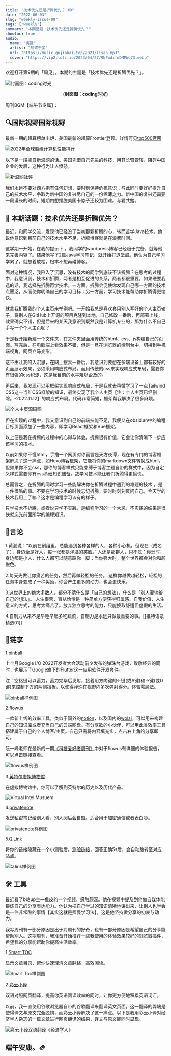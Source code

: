 ```yaml
---
title: "技术优先还是折腾优先？ #9"
date: "2022-06-03"
slug: "weekly-issue-09"
tags: ["weekly"]
summary: "本期话题：技术优先还是折腾优先？"
showtoc: true
audio:
  name: "离骚"
  artist: "易烊千玺"
  url: "https://music.gujiakai.top/2023/lisao.mp3"
  cover: "https://vip2.loli.io/2023/04/27/9NFwdifoDMPWq73.webp"
---
```


欢迎打开第9期的「周见」，本期的主题是「技术优先还是折腾优先？」。

![封面图：coding时光](https://vip2.loli.io/2022/11/12/3NoeEwjuitYS7Fa.jpg)
<center><b>(封面图：coding时光)</b></center>

周刊BGM【端午节专属】：

<div id="aplayer"></div>


## 🔍国际视野国际视野

最新一期的超算榜单出炉，美国最新的超算Frontier登顶。详情可见[top500官网](https://www.top500.org/)

![2022年全球超级计算机性能排行](https://vip2.loli.io/2022/11/12/e6Y3bV1yXE97cTC.png)

以下是一段摘自新浪网的话。美国凭借自己先进的科技，用其长臂管辖，阻碍中国企业的发展，这种行为让人愤怒。

![新浪网社评](https://vip2.loli.io/2022/11/12/JuGVyh5cizFsqtQ.png)

我们永远不要对西方抱有任何幻想，要时刻保持危机意识；与此同时要好好提升自己的技术水平，争取为新中国的复兴尽自己的一份绵薄之力。新中国的复兴还需要一段漫长的时间，短期内想摆脱美国卡脖子还较为困难。与君共勉。


## 📝 本期话题：技术优先还是折腾优先？

最近，和同学交流，发现他已经没了当初那颗折腾的心，转而苦学Java技术。他说他意识到目前自己的技术水平不足，折腾博客就是在浪费时间。

这学期一开始，在我的提示下 ，我同学的wordpress博客已经趋于完备，就等他来完善内容了。结果他写了2篇Java学习笔记，就开始打退堂鼓。他认为自己学习学累了，就想着放松，根本不想再碰博客。

面对这种情况，我陷入了沉思，没有技术的同学到底该不该折腾？在思考的过程中，我意识到，技术和折腾，两者是相互促进的关系，两者都很重要，如果硬要我选的话，我选择先折腾再学技术。一方面，折腾会促使你发现自己哪一方面的技术点匮乏，从而使你明确自己的学习目标；另一方面，学习技术能帮助你折腾得更愉快。

就拿我折腾我的个人主页来举例吧。一开始我总是喜欢套用别人写好的个人主页轮子，将别人在GitHub上开源的项目克隆到本地，自己修改一番后，再部署上线，效果确实不错，但是后来的某天我意识到既然我是计算机专业的，那为什么不自己手写一个个人主页呢？

于是我开始新建一个文件夹，在文件夹里面用传统的html、css、js构建自己的页面。写完后，在电脑端上看效果不错，但是一旦在浏览器的控制台中，切换到手机端视角，网页立马变形。

这不由让我陷入沉思，在网上搜索一番后，我意识到要想在多端设备上都有较好的页面展示效果，必须采用响应式布局。而用传统的css来实现响应式布局，需要你有很强的css积淀，这是我目前的水平难以企及的。

再后来，我发现可以用框架实现响应式布局，于是我就去稍微学习了一点Tailwind CSS这一当红CSS框架的知识，最终实现了我个人主页【注：个人主页已经删除。-2022.11.12】的响应式布局。代码非常简短，框架帮我解决了很多麻烦。

![个人主页源码图](https://vip2.loli.io/2022/11/12/xnGLPHqkWwZTVuI.png)

但在实现的过程中，我又意识到自己的前端技能不足，我便又在obsidian中的编程目标页面添加了一些内容，即学习React框架和Vue框架。

以上便是我在折腾的过程中的心得与体会。折腾很有价值，它会让你清晰下一步应该学习的技术。

以前如果你不懂html，手撸一个网页对你而言是天方夜谭，现在有专门的博客框架解决了这一痛点，如Hexo博客框架，它能将你的markdown文件转换成html，但如果你不会css，那你的博客样式只能束缚于博客主题自带的样式中，因为自定义样式需要你有css基础知识储备。故学习技术能让我们折腾得更愉快。

总而言之，在折腾的同时学习一些能解决你在折腾过程中遇到的难题的技术 ，是一件很酷的事。不要在学习技术的时候忘记折腾，要时时刻刻反问自己，今天学的技术我用上了嘛？这才是编程学习该有的样子。

只学技术不折腾，或者说只学不实践，是编程学习的一个大忌，不实践的结果是很快就忘光前面所学的编程知识。


## 📜言论

1.黄渤说：“以前在剧组里，总能遇到各种各样的人，各种小心机，但现在（成名了），身边全是好人，每一张都是洋溢的笑脸。” 人还是那群人，只不过：你弱时，身边都是小人，什么人都可以随意踩你一脚；当你强大时，整个世界都会对你和颜悦色。

2.每天先做让你痛苦的任务，然后再做轻松的任务。 这样你越做越轻松，轻松的任务本身变成了一种奖励，你会产生更多的动力，也会更快乐。

3.这世界上的绝大多数人，都分不清什么是「自己的想法」，什么是「别人灌输给自己的想法」。 人生很苦，盲从恰恰是一种简单方便获得归属感、自我价值、人生意义的方式，思考太痛苦了。放弃独立思考的能力，只能换取舒适但虚假的生活。

4.自制力从来不是早睡早起多吃蔬菜，自制力是永远只做最重要的事。[[推特语录精选01]]


## 🎇链享

1.[pinball](https://pinball.flutter.dev/#/)

上个月Google I/O 2022开发者大会活动前夕发布的弹珠台游戏，致敬经典的同时，也展示了Google旗下的Flutter这一应用软件开发套件。

注：空格键可以蓄力，蓄力完毕后发射，接着用方向键的←键(或A键)和→键(或D键)来控制下方的两侧挡板，以使得弹珠在视野内多次弹射得分。体验需魔法。

![pinball样例图](https://vip2.loli.io/2022/11/12/MDpeirhc1Wm5y3w.png)

2.[flowus](https://flowus.cn/product)

一款新上线的效率工具，类似于国外的[notion](https://www.notion.so/zh-cn)，以及国内的[wolai](https://www.wolai.com/)。可以用来构建自己的知识库或者充当自己的云端网盘。有分享欲的小伙伴，可以用此类效率工具搭建属于自己的个人博客/主页。自己只需将内容填充实，点击右上角的分享即可。

阮一峰老师在最新的一期[《科技爱好者周刊》](https://www.ruanyifeng.com/blog/2022/05/weekly-issue-208.html)中对于flowus有详细的体验报告，可以点击链接查看。

![flowus样例图](https://vip2.loli.io/2022/11/12/OZRj2rLf8aXdSFG.png)

3.[英特尔虚拟博物馆](https://virtualmuseum.intel.com/#)

在虚拟博物馆中，你可以了解到英特尔的历史以及历代产品。

![Virtual Intel Musuem](https://vip2.loli.io/2022/11/12/K9UBdAaVtsluiv1.png)

4.[privatenote](https://privnote.com/)

发送私密笔记给别人看，别人阅后会自毁。适合用于加密通信或者表白😄。

![privatenote样例图](https://vip2.loli.io/2022/11/12/GDMNB3L7xcoZbzA.png)

5.[Q.Link](https://q-link.minung.dev/)

将你的链接隐藏在一个小测验后。[测验链接](https://q-link.minung.dev/links/6294cbf624dea1655c28d9f7)，回答正确5s后，会自动跳转至对应站点。

![Q.link样例图](https://vip2.loli.io/2022/11/12/ZdaAD98vpVgUKrx.png)



## 🛠️ 工具

最近看了b站up主—鱼皮的一个[视频](https://www.bilibili.com/video/BV1i34y177pJ)，感触颇深。他在视频中提及到他做自媒体能锻炼自己的分享表达能力。他认为把自己学过的知识清晰地讲出来，让别人也学会是一件非常酷的事情【其实这就是费曼学习法】，这是他坚持做分享的初衷与动力。

我写周刊有一部分原因是出于对周刊的好奇，也有一部分原因是希望自己的分享能帮助别人。这期周刊，我准备开始推荐一些我使用的体验效果较好的浏览器插件，希望我的分享能帮助你提高生活效率。

1.[Smart TOC](https://chrome.google.com/webstore/detail/smart-toc/lifgeihcfpkmmlfjbailfpfhbahhibba)

显示文章目录，帮你快速理清文章脉络，高效阅读。

![Smart Toc样例图](https://vip2.loli.io/2022/11/12/5Y8mwZ6cujJSKDC.png)

2.[彩云小译](https://fanyi.caiyunapp.com/#/web)

双语对照网页翻译，提高你英语阅读效率的同时，让你更方便地积累英语词汇。

以前，我一直使用谷歌浏览器自带的谷歌翻译来翻译英文页面，这一翻译的弊端是使得译文与原文完全脱钩，而彩云小译解决了这一痛点。以下是我用彩云小译对经济学人杂志的一篇文章进行网页翻译的结果，译文与原文能同时显现。

![彩云小译双语翻译《经济学人》](https://vip2.loli.io/2022/11/12/BzCDFOGK2q7IeiR.png)

## 端午安康。🫔